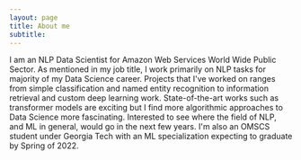 ```yaml
---
layout: page
title: About me
subtitle:
---
```


I am an NLP Data Scientist for Amazon Web Services World Wide Public Sector. As mentioned in my job title, I work primarily on NLP tasks for majority of my Data Science career. Projects that I've worked on ranges from simple classification and named entity recognition to information retrieval and custom deep learning work. State-of-the-art works such as transformer models are exciting but I find more algorithmic approaches to Data Science more fascinating. Interested to see where the field of NLP, and ML in general, would go in the next few years. I'm also an OMSCS student under Georgia Tech with an ML specialization expecting to graduate by Spring of 2022. 
